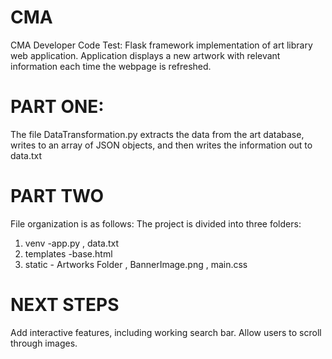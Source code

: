 # CMA
CMA Developer Code Test:
Flask framework implementation of art library web application. 
Application displays a new artwork with relevant information each time the webpage is refreshed. 

# PART ONE:
 The file DataTransformation.py extracts the data from the art database, writes to an array of JSON objects, and then writes the information out to data.txt
 
# PART TWO
File organization is as follows: The project is divided into three folders: 
  1. venv
    -app.py
    , data.txt
  2. templates
    -base.html
  3. static
    - Artworks Folder
    , BannerImage.png
    , main.css
  
 # NEXT STEPS
 Add interactive features, including working search bar. Allow users to scroll through images. 
 
